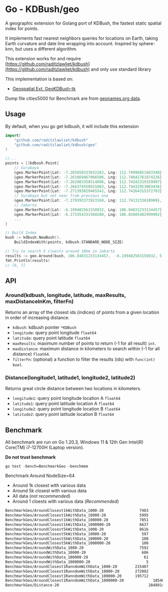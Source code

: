 # Go - KDBush/geo

A geographic extension for Golang port of KDBush, the fastest static spatial index for points.

It implements fast nearest neighbors queries for locations on Earth, taking Earth curvature and date line wrapping into account. Inspired by sphere-knn, but uses a different algorithm.

This extension works for and require [https://github.com/raditzlawliet/kdbush](https://github.com/raditzlawliet/kdbush) and only use standard library

This implementation is based on:

- [Geospatial Ext. GeoKDBush-tk](https://github.com/tkafka/geokdbush-tk)

Dump file cities5000 for Benchmark are from [geonames.org data](https://download.geonames.org/export/dump/).

## Usage

By default, when you go get kdbush, it will include this extension

```go
import(
    "github.com/raditzlawliet/kdbush"
    "github.com/raditzlawliet/kdbush/geo"
)

//...
points = []kdbush.Point{
    // Surabaya
    &geo.MarkerPoint{Lat: -7.265850333832262, Lng: 112.74996851603348},
    &geo.MarkerPoint{Lat: -7.261669467066506, Lng: 112.74641761874226},
    &geo.MarkerPoint{Lat: -7.262083358514896, Lng: 112.74242319159997},
    &geo.MarkerPoint{Lat: -7.266374558931883, Lng: 112.74432953003436},
    &geo.MarkerPoint{Lat: -7.271393029465542, Lng: 112.74264315372703},
    // Surabaya but not near from previous one
    &geo.MarkerPoint{Lat: -7.279393373923168, Lng: 112.7413233810989},
    // Jakarta
    &geo.MarkerPoint{Lat: -6.199482563158932, Lng: 106.84831233134457},
    &geo.MarkerPoint{Lat: -6.173354331560208, Lng: 106.82685482999992},
    ...
}

// Build Index
bush := kdbush.NewBush().
    BuildIndexWith(points, kdbush.STANDARD_NODE_SIZE)

// Try to search 5 cloests around 10km in Jakarta
results := geo.Around(bush, 106.84831233134457,  -6.199482563158932, 5, 10, nil)
fmt.Println(results)
// [6, 7]
```

## API

### Around(kdbush, longitude, latitude, maxResults, maxDistanceInKm, filterFn)

Returns an array of the closest ids (indices) of points from a given location in order of increasing distance.

- `kdbush`: kdbush pointer `*KDBush`
- `longitude`: query point longitude `float64`
- `latitude`: query point latitude `float64`
- `maxResults`: maximum number of points to return (-1 for all result) `int`.
- `maxDistance`: maximum distance in kilometers to search within (-1 for all distance) `float64`.
- `filterFn`: (optional) a function to filter the results (ids) with `func(int) bool`.

### Distance(longitude1, latitude1, longitude2, latitude2)

Returns great circle distance between two locations in kilometers.

- `longitude1`: query point longitude location A `float64`
- `latitude1`: query point latitude location A `float64`
- `longitude2`: query point longitude location B `float64`
- `latitude2`: query point latitude location B `float64`

## Benchmark

All benchmark are run on Go 1.20.3, Windows 11 & 12th Gen Intel(R) Core(TM) i7-12700H (Laptop version).

**Do not trust benchmark**

`go test -bench=BenchmarkGeo -benchmem`

Benchmark Around NodeSize=64

- Around 1k closest with various data
- Around 5k closest with various data
- All data (_not recommended_)
- Around 1 cloests with various data (_Recommended_)

```sh
BenchmarkGeo/AroundClosest1kWithData_1000-20                7483            178167 ns/op          139081 B/op       1054 allocs/op
BenchmarkGeo/AroundClosest1kWithData_10000-20               5995            232377 ns/op          186408 B/op       1547 allocs/op
BenchmarkGeo/AroundClosest1kWithData_100000-20              7051            190252 ns/op          168296 B/op       1428 allocs/op
BenchmarkGeo/AroundClosest1kWithData_1000000-20             6637            185986 ns/op          178664 B/op       1536 allocs/op
BenchmarkGeo/AroundClosest5kWithData_1000-20                8616            162827 ns/op          139080 B/op       1054 allocs/op
BenchmarkGeo/AroundClosest5kWithData_10000-20                597           1933487 ns/op         1426633 B/op      10544 allocs/op
BenchmarkGeo/AroundClosest5kWithData_100000-20               100          12142093 ns/op         7698121 B/op      57933 allocs/op
BenchmarkGeo/AroundClosest5kWithData_1000000-20              100          10356510 ns/op         7179180 B/op      53549 allocs/op
BenchmarkGeo/AroundWithData_1000-20                         7592            168836 ns/op          139080 B/op       1054 allocs/op
BenchmarkGeo/AroundWithData_10000-20                         606           1927425 ns/op         1426632 B/op      10544 allocs/op
BenchmarkGeo/AroundWithData_100000-20                         61          20953608 ns/op        14280012 B/op     104140 allocs/op
BenchmarkGeo/AroundWithData_1000000-20                         5         207921920 ns/op        141484369 B/op   1032826 allocs/op
BenchmarkGeo/AroundClosest1RanndomWithData_1000-20        215407              5345 ns/op            9176 B/op         84 allocs/op
BenchmarkGeo/AroundClosest1RanndomWithData_10000-20       272092              4469 ns/op            7000 B/op         71 allocs/op
BenchmarkGeo/AroundClosest1RanndomWithData_100000-20      195712              5938 ns/op            9848 B/op         91 allocs/op
BenchmarkGeo/AroundClosest1RanndomWithData_1000000-20             185480              6494 ns/op           11864 B/op        112 allocs/op
BenchmarkGeo/Distance-20                                        28489148                40.01 ns/op            0 B/op          0 allocs/op
```
